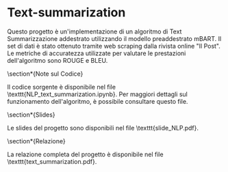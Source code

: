 # Text-summarization

Questo progetto è un'implementazione di un algoritmo di Text Summarizzazione addestrato utilizzando il modello preaddestrato mBART. Il set di dati è stato ottenuto tramite web scraping dalla rivista online "Il Post". Le metriche di accuratezza utilizzate per valutare le prestazioni dell'algoritmo sono ROUGE e BLEU.

\section*{Note sul Codice}

Il codice sorgente è disponibile nel file \texttt{NLP\_text\_summarization.ipynb}. Per maggiori dettagli sul funzionamento dell'algoritmo, è possibile consultare questo file.

\section*{Slides}

Le slides del progetto sono disponibili nel file \texttt{slide\_NLP.pdf}.

\section*{Relazione}

La relazione completa del progetto è disponibile nel file \texttt{text\_summarization.pdf}.
